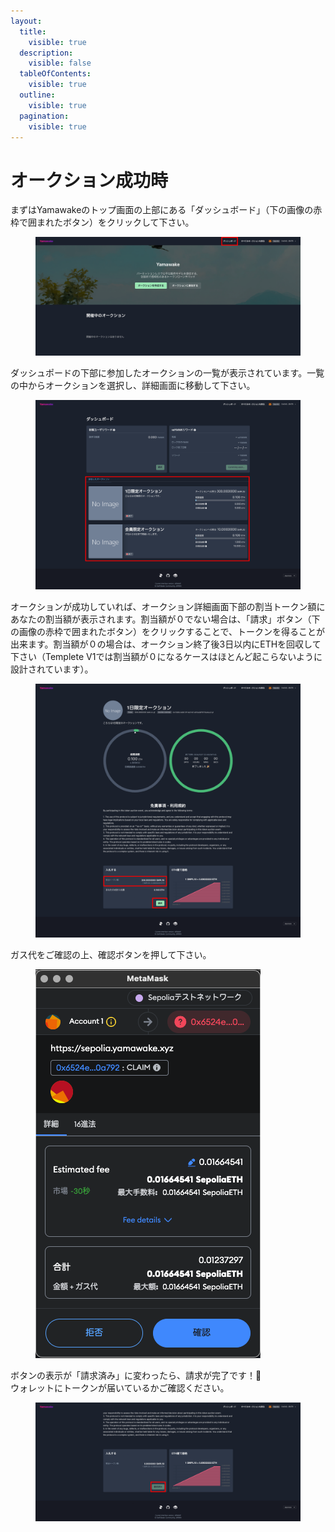 ```yaml
---
layout:
  title:
    visible: true
  description:
    visible: false
  tableOfContents:
    visible: true
  outline:
    visible: true
  pagination:
    visible: true
---
```


# オークション成功時

まずはYamawakeのトップ画面の上部にある「ダッシュボード」（下の画像の赤枠で囲まれたボタン）をクリックして下さい。

<figure><img src="../../../../.gitbook/assets/Group 1 (20) (1).png" alt=""><figcaption></figcaption></figure>

ダッシュポードの下部に参加したオークションの一覧が表示されています。一覧の中からオークションを選択し、詳細画面に移動して下さい。

<figure><img src="../../../../.gitbook/assets/Group 1 (21).png" alt=""><figcaption></figcaption></figure>

オークションが成功していれば、オークション詳細画面下部の割当トークン額にあなたの割当額が表示されます。割当額が０でない場合は、「請求」ボタン（下の画像の赤枠で囲まれたボタン）をクリックすることで、トークンを得ることが出来ます。割当額が０の場合は、オークション終了後3日以内にETHを回収して下さい（Templete V1では割当額が０になるケースはほとんど起こらないように設計されています）。

<figure><img src="../../../../.gitbook/assets/Group 1 (22).png" alt=""><figcaption></figcaption></figure>

ガス代をご確認の上、確認ボタンを押して下さい。

<figure><img src="../../../../.gitbook/assets/スクリーンショット 2024-03-18 21.16.30.png" alt=""><figcaption></figcaption></figure>

ボタンの表示が「請求済み」に変わったら、請求が完了です！🎉\
ウォレットにトークンが届いているかご確認ください。

<figure><img src="../../../../.gitbook/assets/Group 1 (24).png" alt=""><figcaption></figcaption></figure>

